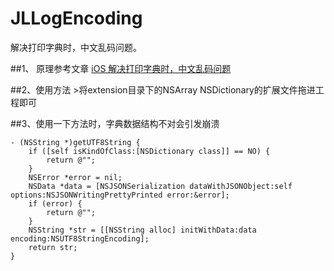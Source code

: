 # JLLogEncoding
解决打印字典时，中文乱码问题。

##1、 原理参考文章  [iOS 解决打印字典时，中文乱码问题](http://www.jianshu.com/p/7f0edba7c317)

##2、使用方法
    >将extension目录下的NSArray NSDictionary的扩展文件拖进工程即可
    
    
    
##3、使用一下方法时，字典数据结构不对会引发崩溃
```
- (NSString *)getUTF8String {
    if ([self isKindOfClass:[NSDictionary class]] == NO) {
        return @"";
    }
    NSError *error = nil;
    NSData *data = [NSJSONSerialization dataWithJSONObject:self options:NSJSONWritingPrettyPrinted error:&error];
    if (error) {
        return @"";
    }
    NSString *str = [[NSString alloc] initWithData:data encoding:NSUTF8StringEncoding];
    return str;
}
```


